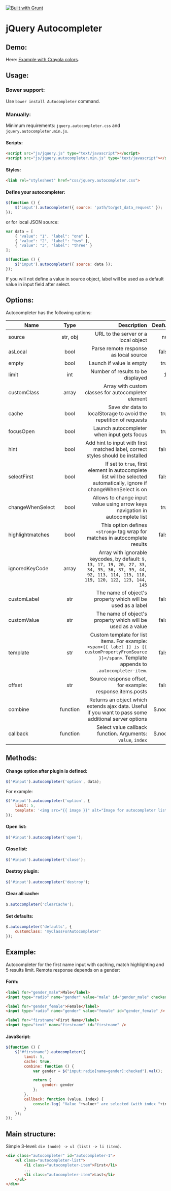 <a href="http://gruntjs.com" target="_blank"><img src="https://cdn.gruntjs.com/builtwith.png" alt="Built with Grunt"></a>
# jQuery Autocompleter

## Demo:

Here: [Example with Crayola colors](http://artemfitiskin.github.io/jquery-autocompleter/).

## Usage:

### Bower support:

Use ``bower install Autocompleter`` command.

### Manually:

Minimum requirements: ``jquery.autocompleter.css`` and ``jquery.autocompleter.min.js``.

#### Scripts:
```html
<script src="js/jquery.js" type="text/javascript"></script>
<script src="js/jquery.autocompleter.min.js" type="text/javascript"></script>
```

#### Styles:
```html
<link rel="stylesheet" href="css/jquery.autocompleter.css">
```

#### Define your autocompleter:

```javascript
$(function () {
    $('input').autocompleter({ source: 'path/to/get_data_request' });
});
```

or for local JSON source:

```javascript
var data = [
    { "value": "1", "label": "one" },
    { "value": "2", "label": "two" },
    { "value": "3", "label": "three" }
];

$(function () {
    $('input').autocompleter({ source: data });
});
```

If you will not define a value in source object, label will be used as a default value in input field after select.

## Options:

Autocompleter has the following options:

| Name        | Type | Description           | Deafult  |
| ------------- |:-------------:| -----:|-----:|
| source | str, obj | URL to the server or a local object  | null |
| asLocal | bool | Parse remote response as local source | false |
| empty | bool | Launch if value is empty |  true  |
| limit | int | Number of results to be displayed | 10 |
| customClass | array | Array with custom classes for autocompleter element | [] |
| cache | bool | Save xhr data to localStorage to avoid the repetition of requests | true |
| focusOpen | bool | Launch autocompleter when input gets focus  | true |
| hint | bool | Add hint to input with first matched label, correct styles should be installed | false |
| selectFirst | bool | If set to ``true``, first element in autocomplete list will be selected automatically, ignore if changeWhenSelect is on | false |
| changeWhenSelect | bool | Allows to change input value using arrow keys navigation in autocomplete list | true |
| highlightmatches | bool | This option defines ``<strong>`` tag wrap for matches in autocomplete results | false |
| ignoredKeyCode | array |  Array with ignorable keycodes, by default: ``9, 13, 17, 19, 20, 27, 33, 34, 35, 36, 37, 39, 44, 92, 113, 114, 115, 118, 119, 120, 122, 123, 144, 145`` | [] |
| customLabel  | str | The name of object's property which will be used as a label | false |
| customValue  | str | The name of object's property which will be used as a value | false |
| template | str | Custom template for list items. For example: ``<span>{{ label }} is {{ customPropertyFromSource }}</span>``. Template appends to ``.autocompleter-item``. | false |
| offset | str | Source response offset, for example: response.items.posts | false |
| combine | function | Returns an object which extends ajax data. Useful if you want to pass some additional server options | $.noop |
| callback | function | Select value callback function. Arguments: ``value``, ``index`` | $.noop |

## Methods:

#### Change option after plugin is defined:
```javascript
$('#input').autocompleter('option', data);
```

For example:
```javascript
$('#input').autocompleter('option', {
    limit: 5,
    template: '<img src="{{ image }}" alt="Image for autocompleter list item" /> {{ label }}'
});
```

#### Open list:
```javascript
$('#input').autocompleter('open');
```

#### Close list:
```javascript
$('#input').autocompleter('close');
```

#### Destroy plugin:
```javascript
$('#input').autocompleter('destroy');
```

#### Clear all cache:
```javascript
$.autocompleter('clearCache');
```

#### Set defaults:
```javascript
$.autocompleter('defaults', {
    customClass: 'myClassForAutocompleter'
});
```

## Example:

Autocompleter for the first name input with caching, match highlighting and 5 results limit. Remote response depends on a gender:

#### Form:
```html
<label for="gender_male">Male</label>
<input type="radio" name="gender" value="male" id="gender_male" checked="checked" />

<label for="gender_female">Female</label>
<input type="radio" name="gender" value="female" id="gender_female" />

<label for="firstname">First Name</label>
<input type="text" name="firstname" id="firstname" />
```

#### JavaScript:
```javascript
$(function () {
    $("#firstname").autocompleter({
        limit: 5,
        cache: true,
        combine: function () {
            var gender = $("input:radio[name=gender]:checked").val();

            return {
                gender: gender
            };
        },
        callback: function (value, index) {
            console.log( "Value "+value+" are selected (with index "+index+")." );
        }
    });
});
```

## Main structure:

Simple 3-level: ``div (node) -> ul (list) -> li (item)``.

```html
<div class="autocompleter" id="autocompleter-1">
	<ul class="autocompleter-list">
		<li class="autocompleter-item">First</li>
		...
		<li class="autocompleter-item">Last</li>
	</ul>
</div>
```
